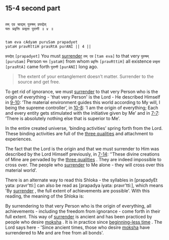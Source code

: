 ## 15-4 second part


```shloka-sa

तम् एव चाद्यम् पुरुषम् प्रपद्येत्
यतः प्रवृत्तिः प्रसृता पुराणी ॥ ४ ॥

```
```shloka-sa-hk

tam eva cAdyam puruSam prapadyet
yataH pravRttiH prasRtA purANI || 4 ||

```
`प्रपद्येत्` `[prapadyet]` You must 
[surrender](7-19.md#Sharanagati) `तम् एव` `[tam eva]` to that very `पुरुषम्` `[puruSam]` Person `यतः` `[yataH]` from whom `प्रवृत्तिः` `[pravRttiH]` all existence `प्रसृता` `[prasRtA]` came forth `पुराणी` `[purANI]` long ago.


<a name='applnote_198'></a>
> The extent of your entanglement doesn’t matter. Surrender to the source and get free.



To get rid of ignorance, we must 
[surrender](7-19.md#Sharanagati)
 to that very Person who is the origin of everything - 'that very Person' is the Lord - He described Himself in [9-10](9-10.md): ‘The material environment guides this world according to My will, I being the supreme controller’, in [10-8](10-8.md): ‘I am the origin of everything; Each and every entity gets stimulated with the initiative given by Me’ and in [7-7](7-7.md): ‘There is absolutely nothing else that is superior to Me’.

In the entire created universe, ‘binding activities’ spring forth from the Lord. These binding activities are full of the 
[three qualities](14-22.md#satva_rajas_tamas_effects)
 and attachment to experiences. 

The fact that the Lord is the origin and that we must surrender to Him was described by the Lord Himself previously, in [7-14](7-14.md): ‘'These divine creations of Mine are pervaded by the 
[three qualities](2-45_to_2-46.md#satva_rajas_tamas)
. They are indeed impossible to cross over. The people who 
[surrender](7-19.md#Sharanagati)
 to Me alone - they will cross over this material world’. 

There is an alternate way to read this Shloka - the syllables in [prapadyEt yata: pravr'tti:] can also be read as [prapadya iyata: pravr'tti:], which means 'By 
[surrender](7-19.md#Sharanagati)
, the full extent of achievements are possible'. With this reading, the meaning of the Shloka is:

By surrendering to that very Person who is the origin of everything, all achievements - including the freedom from ignorance - come forth in their full extent. This way of 
[surrender](7-19.md#Sharanagati)
 is ancient and has been practiced by people who desire 
[moksha](Back-to-Basics.md#Moksha)
. It is in practice since 
[beginning-less time](Back-to-Basics.md#beginningless_time)
. The Lord says here - 'Since ancient times, those who desire 
[moksha](Back-to-Basics.md#Moksha)
 have surrendered to Me and are free from all bonds'.


